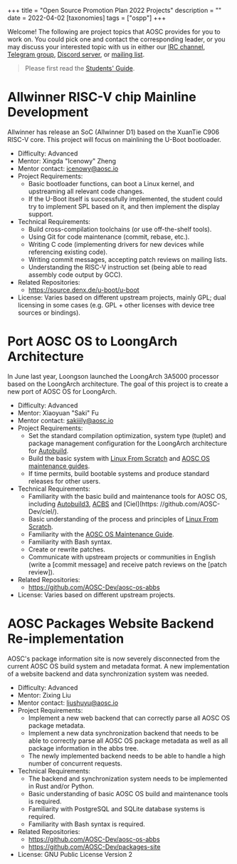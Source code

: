 +++
title = "Open Source Promotion Plan 2022 Projects"
description = ""
date = 2022-04-02
[taxonomies]
tags = ["ospp"]
+++

Welcome! The following are project topics that AOSC provides for you to work on. You could pick one and contact the corresponding leader, or you may discuss your interested topic with us in either our [IRC channel][irc], [Telegram group][tg], [Discord server][discord], or [mailing list][mlist].

> Please first read the [Students' Guide][guide].

[irc]: ircs://irc.libera.chat:6697/aosc
[tg]: https://t.me/joinchat/BMnG9zvfjCgZUTIAoycKkg
[discord]: https://discord.gg/VYPHgt9
[mlist]: mailto:discussions@aosc.io
[guide]: https://summer.iscas.ac.cn/help/en/student/

# Allwinner RISC-V chip Mainline Development

Allwinner has release an SoC (Allwinner D1) based on the XuanTie C906 RISC-V core. This project will focus on mainlining the U-Boot bootloader.

- Difficulty: Advanced
- Mentor: Xingda "Icenowy" Zheng
- Mentor contact: icenowy@aosc.io
- Project Requirements:
  - Basic bootloader functions, can boot a Linux kernel, and upstreaming all relevant code changes.
  - If the U-Boot itself is successfully implemented, the student could try to implement SPL based on it, and then implement the display support.
- Technical Requirements:
  - Build cross-compilation toolchains (or use off-the-shelf tools).
  - Using Git for code maintenance (commit, rebase, etc.).
  - Writing C code (implementing drivers for new devices while referencing existing code).
  - Writing commit messages, accepting patch reviews on mailing lists.
  - Understanding the RISC-V instruction set (being able to read assembly code output by GCC).
- Related Repositories:
  - https://source.denx.de/u-boot/u-boot
- License: Varies based on different upstream projects, mainly GPL; dual licensing in some cases (e.g. GPL + other licenses with device tree sources or bindings).

# Port AOSC OS to LoongArch Architecture

In June last year, Loongson launched the LoongArch 3A5000 processor based on the LoongArch architecture. The goal of this project is to create a new port of AOSC OS for LoongArch.

- Difficulty: Advanced
- Mentor: Xiaoyuan "Saki" Fu
- Mentor contact: sakiiily@aosc.io
- Project Requirements:
    - Set the standard compilation optimization, system type (tuplet) and package management configuration for the LoongArch architecture for [Autobuild](https://github.com/AOSC-Dev/autobuild3/).
    - Build the basic system with [Linux From Scratch](https://www.linuxfromscratch.org/) and [AOSC OS maintenance guides](https://wiki.aosc.io/developer/packaging/package-styling-manual/).
    - If time permits, build bootable systems and produce standard releases for other users.
- Technical Requirements:
    - Familiarity with the basic build and maintenance tools for AOSC OS, including [Autobuild3](https://github.com/AOSC-Dev/autobuild3/), [ACBS](https://github.com/AOSC-Dev/acbs/) and [Ciel](https: //github.com/AOSC-Dev/ciel/).
    - Basic understanding of the process and principles of [Linux From Scratch](https://www.linuxfromscratch.org/).
    - Familiarity with the [AOSC OS Maintenance Guide](https://wiki.aosc.io/developer/packaging/package-styling-manual/).
    - Familiarity with Bash syntax.
    - Create or rewrite patches.
    - Communicate with upstream projects or communities in English (write a \[commit message\] and receive patch reviews on the \[patch review\]).
- Related Repositories:
    - https://github.com/AOSC-Dev/aosc-os-abbs
- License: Varies based on different upstream projects.

# AOSC Packages Website Backend Re-implementation

AOSC's package information site is now severely disconnected from the current AOSC OS build system and metadata format. A new implementation of a website backend and data synchronization system was needed.

- Difficulty: Advanced
- Mentor: Zixing Liu
- Mentor contact: liushuyu@aosc.io
- Project Requirements:
  - Implement a new web backend that can correctly parse all AOSC OS package metadata.
  - Implement a new data synchronization backend that needs to be able to correctly parse all AOSC OS package metadata as well as all package information in the abbs tree.
  - The newly implemented backend needs to be able to handle a high number of concurrent requests.
- Technical Requirements:
  - The backend and synchronization system needs to be implemented in Rust and/or Python.
  - Basic understanding of basic AOSC OS build and maintenance tools is required.
  - Familiarity with PostgreSQL and SQLite database systems is required.
  - Familiarity with Bash syntax is required.
- Related Repositories:
  - https://github.com/AOSC-Dev/aosc-os-abbs
  - https://github.com/AOSC-Dev/packages-site
- License: GNU Public License Version 2
